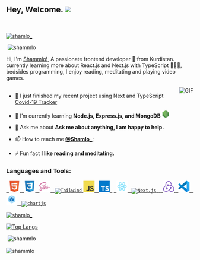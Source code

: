 <h2>Hey, Welcome. <img src="https://media.giphy.com/media/hvRJCLFzcasrR4ia7z/giphy.gif" width="25px"> </h2>
<br/>
<p align="left" color="#ffffff">
<a href="https://twitter.com/shamlo_" target="blank"><img align="center" src="https://cdn.jsdelivr.net/npm/simple-icons@3.0.1/icons/twitter.svg" alt="shamlo_" height="30" width="40" /></a>

&nbsp;<img src="https://komarev.com/ghpvc/?username=shammlo&label=Profile%20views&color=0e75b6&style=flat" alt="shammlo" />
</p>

Hi, I'm [Shammlo!](https://github.com/shammlo), A passionate frontend developer 🚀 from Kurdistan. currently learning more about React.js and Next.js with TypeScript 🙍🏽‍♂️, bedsides programming, I enjoy reading, meditating and playing video games.
<br />
<br />
<img align="right" alt="GIF" src="https://media.giphy.com/media/836HiJc7pgzy8iNXCn/giphy.gif" />

<!-- ![](https://camo.githubusercontent.com/992babdffd8c74a1502de375fbdf7e4d54773242/68747470733a2f2f6d656469612e67697068792e636f6d2f6d656469612f53576f536b4e36447854737a71494b4571762f67697068792e676966) -->

-   🔭 I just finished my recent project using Next and TypeScript [Covid-19 Tracker](https://github.com/shammlo/Covid19-Tracker)

-   🌱 I’m currently learning **Node.js, Express.js, and MongoDB** <code><img height="20" src="https://raw.githubusercontent.com/github/explore/80688e429a7d4ef2fca1e82350fe8e3517d3494d/topics/nodejs/nodejs.png"></code>

-   💬 Ask me about **Ask me about anything, I am happy to help.**

-   📫 How to reach me **[@Shamlo\_](https://twitter.com/Shamlo_);**

-   ⚡ Fun fact **I like reading and meditating.**

<h3 align="left">Languages and Tools:</h3>
<p align="left"> 
 <a href="https://www.w3.org/html/" target="_blank"> <code> <img src="https://raw.githubusercontent.com/devicons/devicon/master/icons/html5/html5-original.svg" alt="html5" width="30" height="30"/></code> </a> 
<a href="https://www.w3schools.com/css/" target="_blank"> <code> <img src="https://raw.githubusercontent.com/devicons/devicon/master/icons/css3/css3-original.svg" alt="css3" width="30" height="30"/></code> </a> 
 <a href="https://sass-lang.com" target="_blank"> <code> <img src="https://raw.githubusercontent.com/github/explore/80688e429a7d4ef2fca1e82350fe8e3517d3494d/topics/sass/sass.png" alt="sass" width="30" height="30"/></code> </a> 
 <a href="https://tailwindcss.com/" target="_blank"> <code> <img src="https://www.vectorlogo.zone/logos/tailwindcss/tailwindcss-icon.svg" alt="Tailwind" width="30" height="30"/></code> </a> 
 <a href="https://developer.mozilla.org/en-US/docs/Web/JavaScript" target="_blank"> <code><img src="https://raw.githubusercontent.com/github/explore/80688e429a7d4ef2fca1e82350fe8e3517d3494d/topics/javascript/javascript.png" alt="javascript" width="30" height="30"/></code> </a> 
 <a href="https://www.typescriptlang.org/" target="_blank"> <code> <img src="https://raw.githubusercontent.com/github/explore/80688e429a7d4ef2fca1e82350fe8e3517d3494d/topics/typescript/typescript.png" alt="TypeScript" width="30" height="30"/> </code></a> 
<a href="https://reactjs.org/" target="_blank"> <code> <img src="https://raw.githubusercontent.com/github/explore/80688e429a7d4ef2fca1e82350fe8e3517d3494d/topics/react/react.png" alt="React.js" width="30" height="30"/></code> </a> 
 <a href="https://nextjs.org/" target="_blank"> <code> <img src="https://camo.githubusercontent.com/92ec9eb7eeab7db4f5919e3205918918c42e6772562afb4112a2909c1aaaa875/68747470733a2f2f6173736574732e76657263656c2e636f6d2f696d6167652f75706c6f61642f76313630373535343338352f7265706f7369746f726965732f6e6578742d6a732f6e6578742d6c6f676f2e706e67" alt="Next.js" width="30" height="30"/> </code> </a>
 <a href="https://redux.js.org/" target="_blank"> <code> <img src="https://raw.githubusercontent.com/devicons/devicon/master/icons/redux/redux-original.svg" alt="Redux" width="30" height="30"/></code> </a>
 <a href="https://code.visualstudio.com/" target="_blank"> <code> <img src="https://raw.githubusercontent.com/github/explore/80688e429a7d4ef2fca1e82350fe8e3517d3494d/topics/visual-studio-code/visual-studio-code.png" alt="VS Code" width="30" height="30"/></code> </a>
 <a href="https://webpack.js.org/" target="_blank"> <code> <img src="https://raw.githubusercontent.com/github/explore/80688e429a7d4ef2fca1e82350fe8e3517d3494d/topics/webpack/webpack.png" alt="Webpack" width="30" height="30"/></code> </a>
 <a href="https://www.chartjs.org" target="_blank"> <code> <img src="https://www.chartjs.org/media/logo-title.svg" alt="chartjs" width="30" height="30"/></code> </a> 
  </p>

<p align="left"> <a href="https://twitter.com/shamlo_" target="blank"><img src="https://img.shields.io/twitter/follow/shamlo_?logo=twitter&style=for-the-badge" alt="shamlo_" /></a> </p>

[![Top Langs](https://github-readme-stats.vercel.app/api/top-langs/?username=shammlo&layout=compact&theme=monokai)](https://github.com/shammlo/covid-19-Tracker)

<p>&nbsp;<img align="center" src="https://github-readme-stats.vercel.app/api?username=shammlo&theme=monokai&show_icons=true&locale=en" alt="shammlo" /></p>

<p><img align="center" src="https://github-readme-streak-stats.herokuapp.com/?user=shammlo&" alt="shammlo" /></p>

